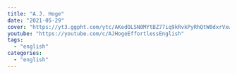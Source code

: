 ```yaml
---
title: "A.J. Hoge"
date: "2021-05-29"
cover: "https://yt3.ggpht.com/ytc/AKedOLSN0MYtBZ77iq9kRvkPyRhQtW0dxrVxw5pq3lpBww=s88-c-k-c0x00ffffff-no-rj"
youtube: "https://youtube.com/c/AJHogeEffortlessEnglish"
tags:
  - "english"
categories:
  - "english"
---
```

